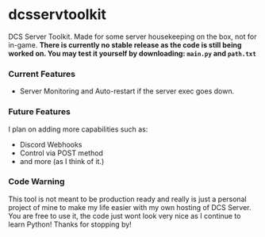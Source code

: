 # dcsservtoolkit
DCS Server Toolkit. Made for some server housekeeping on the box, not for in-game.
**There is currently no stable release as the code is still being worked on. You may test it yourself by downloading: `main.py` and `path.txt`**

### Current Features
- Server Monitoring and Auto-restart if the server exec goes down.

### Future Features
I plan on adding more capabilities such as:
- Discord Webhooks
- Control via POST method
- and more (as I think of it.)

### Code Warning
This tool is not meant to be production ready and really is just a personal project of mine to make my life easier with my own hosting of DCS Server. You are free to use it, the code just wont look very nice as I continue to learn Python!
Thanks for stopping by!

